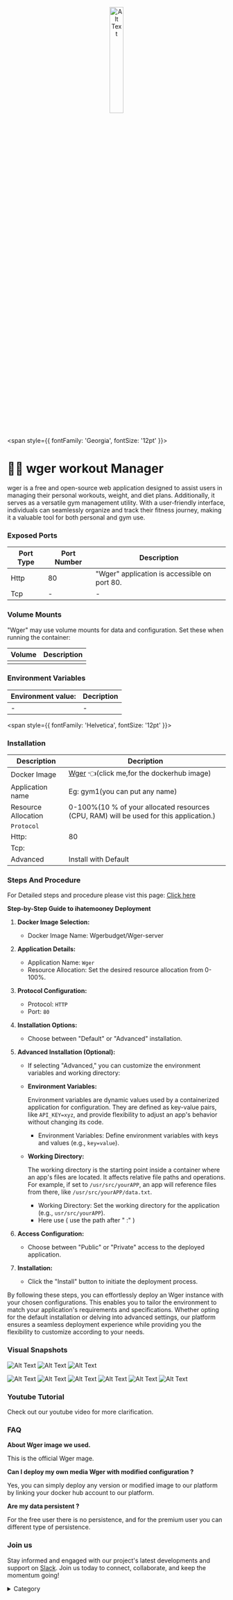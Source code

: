 
<p align="center">
  <img src="/img/ujuj.jpg" alt="Alt Text" width="25%"/>
</p> 


<span style={{ fontFamily: 'Georgia', fontSize: '12pt' }}>
 

# 🏋️‍♀️ wger workout Manager

wger  is a free and open-source web application designed to assist users in managing their personal workouts, weight, and diet plans. Additionally, it serves as a versatile gym management utility. With a user-friendly interface, individuals can seamlessly organize and track their fitness journey, making it a valuable tool for both personal and gym use.


### Exposed Ports

| Port Type | Port Number | Description                              |
| --------- | ----------- | ---------------------------------------- |
| Http      | 80        | "Wger" application is accessible on port 80. |
| Tcp       | -           | -             |

### Volume Mounts

"Wger" may use volume mounts for data and configuration. Set these when running the container:

| Volume                         | Description                                |
| ------------------------------ | ------------------------------------------ |
|        |  |


### Environment Variables


|   **Environment value:**          | Decription                                                                                                               | 
| --------------------- | ------                                                                                                                   | 
|-       |  -                              |

</span>


<span style={{ fontFamily: 'Helvetica', fontSize: '12pt' }}>

### Installation


|  Description          | Decription                                                                                                               | 
| --------------------- | ------                                                                                                                   | 
| Docker Image          |   [Wger](https://hub.docker.com/r/wger/demo) 👈(click me,for the dockerhub image)                                   |
| Application name      |  Eg: gym1(you can put any name)                                                                                        | 
| Resource Allocation   |  0-100%(10 % of your allocated resources (CPU, RAM) will be used for this application.)                                  | 
| `Protocol`            |                                                                                                                          | 
|  Http:                |     80                                                                                                                   |
|  Tcp:                 |                                                                                                                        | 
|    Advanced           |    Install with Default                                                                                                  |



### Steps And Procedure

For Detailed steps and procedure please vist this page: [Click here](https://techscaleinfinite.github.io/introduction/cloud-float/Steps%20and%20procedure)




**Step-by-Step Guide to ihatemooney  Deployment**

1. **Docker Image Selection:**
   * Docker Image Name: Wgerbudget/Wger-server
2. **Application Details:**
   * Application Name: `Wger`
   * Resource Allocation: Set the desired resource allocation from 0-100%.
3. **Protocol Configuration:**
   * Protocol: `HTTP`
   * Port: `80`
4. **Installation Options:**
   * Choose between "Default" or "Advanced" installation.
5. **Advanced Installation (Optional):**
   * If selecting "Advanced," you can customize the environment variables and working directory:
   *   **Environment Variables:**

       Environment variables are dynamic values used by a containerized application for configuration. They are defined as key-value pairs, like `API_KEY=xyz`, and provide flexibility to adjust an app's behavior without changing its code.

       * Environment Variables: Define environment variables with keys and values (e.g., `key=value`).
   *   **Working Directory:**

       The working directory is the starting point inside a container where an app's files are located. It affects relative file paths and operations. For example, if set to `/usr/src/yourAPP`, an app will reference files from there, like `/usr/src/yourAPP/data.txt`.

       * Working Directory: Set the working directory for the application (e.g., `usr/src/yourAPP`).
       * Here use ( use the path after   " :"  )
    
6. **Access Configuration:**
   * Choose between "Public" or "Private" access to the deployed application.
7. **Installation:**
   * Click the "Install" button to initiate the deployment process.

By following these steps, you can effortlessly deploy an Wger  instance with your chosen configurations. This enables you to tailor the environment to match your application's requirements and specifications. Whether opting for the default installation or delving into advanced settings, our platform ensures a seamless deployment experience while providing you the flexibility to customize according to your needs.

### Visual Snapshots

![Alt Text](/img/y8.png)
![Alt Text](/img/y66.png)
![Alt Text](/img/y77.png)

![Alt Text](/img/y665.png)
![Alt Text](/img/y667.png)
![Alt Text](/img/y776.png)
![Alt Text](/img/y777.png)
![Alt Text](/img/y877.png)
![Alt Text](/img/y888.png)

### Youtube Tutorial&#x20;

Check out our youtube video for more clarification.

### FAQ

**About Wger image we used.**

This is the official Wger  mage.

**Can I deploy my own media Wger with modified configuration ?**

Yes, you can simply deploy any version or modified image to our platform by linking your docker hub account to our platform.

**Are my data persistent ?**

For the free user there is no persistence, and for the premium user you can different type of persistence.

### Join us

Stay informed and engaged with our project's latest developments and support on [Slack](https://app.slack.com/client/T04QS32JX6E/C04QKEWE146). Join us today to connect, collaborate, and keep the momentum going!&#x20;

<details>

<summary>Category</summary>

Kubernetes, cloud computing, DevOps, cloud services, hosting platform, container orchestration, cloud infrastructure, cloud deployment, cloud management, cloud technology, cloud solutions, monry, finance

</details>

</span>


